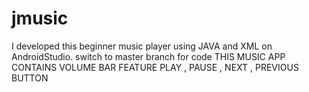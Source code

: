 # jmusic
I developed this beginner music player using JAVA and XML on AndroidStudio.
switch to master branch for code
THIS MUSIC APP CONTAINS
VOLUME BAR FEATURE
PLAY , PAUSE , NEXT , PREVIOUS BUTTON
